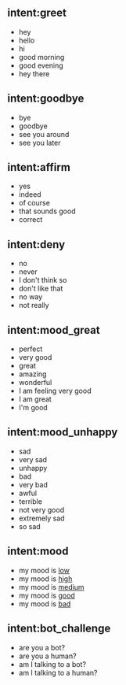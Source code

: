 ## intent:greet
- hey
- hello
- hi
- good morning
- good evening
- hey there

## intent:goodbye
- bye
- goodbye
- see you around
- see you later

## intent:affirm
- yes
- indeed
- of course
- that sounds good
- correct

## intent:deny
- no
- never
- I don't think so
- don't like that
- no way
- not really

## intent:mood_great
- perfect
- very good
- great
- amazing
- wonderful
- I am feeling very good
- I am great
- I'm good

## intent:mood_unhappy
- sad
- very sad
- unhappy
- bad
- very bad
- awful
- terrible
- not very good
- extremely sad
- so sad

## intent:mood
- my mood is [low](mood)
- my mood is [high](mood)
- my mood is [medium](mood)
- my mood is [good](mood)
- my mood is [bad](bad)

## intent:bot_challenge
- are you a bot?
- are you a human?
- am I talking to a bot?
- am I talking to a human?
